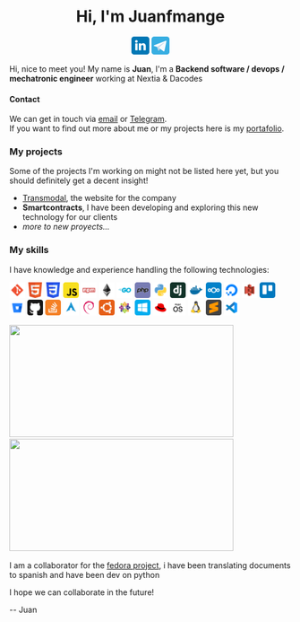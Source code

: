 <h1 align="center">Hi, I'm Juanfmange</h1>


    
   <p align="center"> <a href="https://www.linkedin.com/in/juanmange/"><img height="32" width="32" src="https://raw.githubusercontent.com/edent/SuperTinyIcons/master/images/svg/linkedin.svg" /></a>
<a href="https://t.me/therealjuanelo"><img height="32" width="32" src="https://raw.githubusercontent.com/edent/SuperTinyIcons/master/images/svg/telegram.svg" /></a></p>



Hi, nice to meet you! My name is **Juan**,
I'm a **Backend software / devops / mechatronic engineer** working at Nextia & Dacodes<br>


#### Contact

We can get in touch via [email](mailto:juanfmange@gmail.com) or [Telegram](https://t.me/therealjuanelo).<br>
If you want to find out more about me or my projects here is my [portafolio](https://juanfmange.github.io).

### My projects

Some of the projects I'm working on might not be listed here yet, but you should definitely get a decent insight!

- [Transmodal](www.transmodal.com.mx), the website for the company 
- <b>Smartcontracts</b>, I have been developing and exploring this new technology for our clients
- _more to new proyects..._

### My skills

I have knowledge and experience handling the following technologies:

<p align="left">
    <img height="28" width="28" src="https://raw.githubusercontent.com/edent/SuperTinyIcons/master/images/svg/git.svg" />
    <img height="28" width="28" src="https://raw.githubusercontent.com/edent/SuperTinyIcons/master/images/svg/html5.svg" />
    <img height="28" width="28" src="https://raw.githubusercontent.com/edent/SuperTinyIcons/master/images/svg/css3.svg" />
    <img height="28" width="28" src="https://raw.githubusercontent.com/edent/SuperTinyIcons/master/images/svg/javascript.svg" />
    <img height="28" width="28" src="https://raw.githubusercontent.com/edent/SuperTinyIcons/master/images/svg/npm.svg" />
    <img height="28" width="28" src="https://raw.githubusercontent.com/edent/SuperTinyIcons/master/images/svg/ethereum.svg" />
    <img height="28" width="28" src="https://raw.githubusercontent.com/edent/SuperTinyIcons/master/images/svg/go.svg" />
<img height="28" width="28" src="https://raw.githubusercontent.com/edent/SuperTinyIcons/master/images/svg/php.svg" />
    <img height="28" width="28" src="https://raw.githubusercontent.com/edent/SuperTinyIcons/master/images/svg/python.svg" />
<img height="28" width="28" src="https://raw.githubusercontent.com/edent/SuperTinyIcons/master/images/svg/djangoproject.svg" />
    <img height="28" width="28" src="https://raw.githubusercontent.com/edent/SuperTinyIcons/master/images/svg/docker.svg" />
<img height="28" width="28" src="https://raw.githubusercontent.com/edent/SuperTinyIcons/master/images/svg/nextcloud.svg" />
    <img height="28" width="28" src="https://raw.githubusercontent.com/edent/SuperTinyIcons/master/images/svg/digitalocean.svg" />
    <img height="28" width="28" src="https://raw.githubusercontent.com/edent/SuperTinyIcons/master/images/svg/amazon_s3.svg" />
    <img height="28" width="28" src="https://raw.githubusercontent.com/edent/SuperTinyIcons/master/images/svg/trello.svg" />
    <img height="28" width="28" src="https://raw.githubusercontent.com/edent/SuperTinyIcons/master/images/svg/bitbucket.svg" />
    <img height="28" width="28" src="https://raw.githubusercontent.com/edent/SuperTinyIcons/master/images/svg/github.svg" />
    <img height="28" width="28" src="https://raw.githubusercontent.com/edent/SuperTinyIcons/master/images/svg/stackoverflow.svg" />
    <img height="28" width="28" src="https://raw.githubusercontent.com/edent/SuperTinyIcons/master/images/svg/arch_linux.svg" />
<img height="28" width="28" src="https://raw.githubusercontent.com/edent/SuperTinyIcons/master/images/svg/debian.svg" />
    <img height="28" width="28" src="https://raw.githubusercontent.com/edent/SuperTinyIcons/master/images/svg/ubuntu.svg" />
    <img height="28" width="28" src="https://raw.githubusercontent.com/edent/SuperTinyIcons/master/images/svg/centos.svg" />
    <img height="28" width="28" src="https://raw.githubusercontent.com/edent/SuperTinyIcons/master/images/svg/windows.svg" />
<img height="28" width="28" src="https://raw.githubusercontent.com/edent/SuperTinyIcons/master/images/svg/redhat.svg" />
<img height="28" width="28" src="https://raw.githubusercontent.com/edent/SuperTinyIcons/master/images/svg/macos.svg" />
<img height="28" width="28" src="https://raw.githubusercontent.com/edent/SuperTinyIcons/master/images/svg/linux.svg" />
    <img height="28" width="28" src="https://raw.githubusercontent.com/edent/SuperTinyIcons/master/images/svg/sublimetext.svg" />
<img height="28" width="28" src="https://raw.githubusercontent.com/edent/SuperTinyIcons/master/images/svg/visualstudiocode.svg" />
</p>

<div>
  <img height="200px" width="400em" src="https://github-readme-stats.vercel.app/api?username=juanfmange&show_icons=true&theme=github_dark&include_all_commits=true&count_private=true"/>
  <img height="200px" width="400em" src="https://github-readme-stats.vercel.app/api/top-langs/?username=juanfmange&layout=compact&langs_count=7&theme=github_dark"/>
</div>



I am a collaborator for the [fedora project](https://start.fedoraproject.org/), i have been translating documents to spanish and have been dev on python


I hope we can collaborate in the future!

-- Juan

<!---
juanfmange/juanfmange is a ✨ special ✨ repository because its `README.md` (this file) appears on your GitHub profile.
You can click the Preview link to take a look at your changes.
--->
